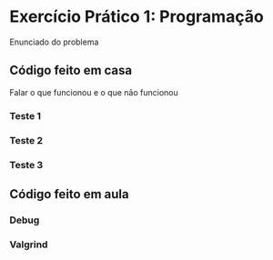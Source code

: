 # Exercício Prático 1: Programação

Enunciado do problema

## Código feito em casa

Falar o que funcionou e o que não funcionou

### Teste 1

### Teste 2

### Teste 3

## Código feito em aula

### Debug

### Valgrind
